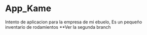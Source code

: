 # App_Kame

Intento de aplicacion para la empresa de mi ebuelo,
Es un pequeño inventario de rodamientos
**Ver la segunda branch

